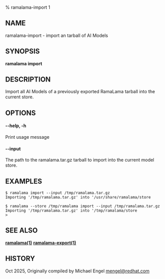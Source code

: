 % ramalama-import 1

## NAME
ramalama\-import - import an tarball of AI Models

## SYNOPSIS
**ramalama import**

## DESCRIPTION
Import all AI Models of a previously exported RamaLama tarball into the current store.

## OPTIONS

#### **--help**, **-h**
Print usage message

#### **--input**
The path to the ramalama.tar.gz tarball to import into the current model store.

## EXAMPLES

```
$ ramalama import --input /tmp/ramalama.tar.gz
Importing '/tmp/ramalama.tar.gz' into '/usr/share/ramalama/store

$ ramalama --store /tmp/ramalama import --input /tmp/ramalama.tar.gz
Importing '/tmp/ramalama.tar.gz' into '/tmp/ramalama/store
>
```
## SEE ALSO
**[ramalama(1)](ramalama.1.md)**
**[ramalama-export(1)](ramalama-export.1.md)**

## HISTORY
Oct 2025, Originally compiled by Michael Engel <mengel@redhat.com>
